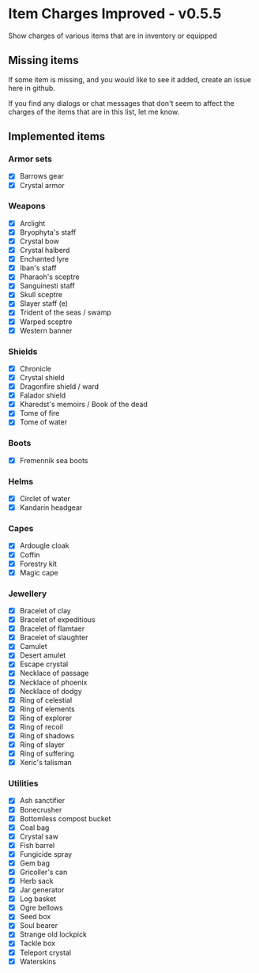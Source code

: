 # Item Charges Improved - v0.5.5

Show charges of various items that are in inventory or equipped

## Missing items

If some item is missing, and you would like to see it added, create an issue here in github.

If you find any dialogs or chat messages that don't seem to affect the charges of the items that are in this list, let me know.

## Implemented items

### Armor sets

- [x] Barrows gear
- [x] Crystal armor

### Weapons

- [x] Arclight
- [x] Bryophyta's staff
- [x] Crystal bow
- [x] Crystal halberd
- [x] Enchanted lyre
- [x] Iban's staff
- [x] Pharaoh's sceptre
- [x] Sanguinesti staff
- [x] Skull sceptre
- [x] Slayer staff (e)
- [x] Trident of the seas / swamp
- [x] Warped sceptre
- [x] Western banner

### Shields

- [x] Chronicle
- [x] Crystal shield
- [x] Dragonfire shield / ward
- [x] Falador shield
- [x] Kharedst's memoirs / Book of the dead
- [x] Tome of fire
- [x] Tome of water

### Boots
- [x] Fremennik sea boots

### Helms

- [x] Circlet of water
- [x] Kandarin headgear

### Capes

- [x] Ardougle cloak
- [x] Coffin
- [x] Forestry kit
- [x] Magic cape

### Jewellery

- [x] Bracelet of clay
- [x] Bracelet of expeditious
- [x] Bracelet of flamtaer
- [x] Bracelet of slaughter
- [x] Camulet
- [x] Desert amulet
- [x] Escape crystal
- [x] Necklace of passage
- [x] Necklace of phoenix
- [x] Necklace of dodgy
- [x] Ring of celestial
- [x] Ring of elements
- [x] Ring of explorer
- [x] Ring of recoil
- [x] Ring of shadows
- [x] Ring of slayer
- [x] Ring of suffering
- [x] Xeric's talisman

### Utilities

- [x] Ash sanctifier
- [x] Bonecrusher
- [x] Bottomless compost bucket
- [x] Coal bag
- [x] Crystal saw
- [x] Fish barrel
- [x] Fungicide spray
- [x] Gem bag
- [x] Gricoller's can
- [x] Herb sack
- [x] Jar generator
- [x] Log basket
- [x] Ogre bellows
- [x] Seed box
- [x] Soul bearer
- [x] Strange old lockpick
- [x] Tackle box
- [x] Teleport crystal
- [x] Waterskins
